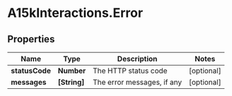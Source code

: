 # A15kInteractions.Error

## Properties
Name | Type | Description | Notes
------------ | ------------- | ------------- | -------------
**statusCode** | **Number** | The HTTP status code | [optional] 
**messages** | **[String]** | The error messages, if any | [optional] 



